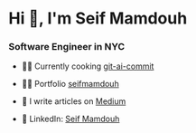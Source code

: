 <h1 align="left">Hi 👋, I'm Seif Mamdouh</h1>
<h3 align="left">Software Engineer in NYC </h3>

- 👨‍🍳 Currently cooking [git-ai-commit](https://github.com/the-cafe/git-ai-commit)

- 👨‍💻 Portfolio [seifmamdouh](https://www.seifmamdouh.com/)

- 📝 I write articles on [Medium](https://medium.com/@seifmamdouh7878)

- 🤝 LinkedIn: [Seif Mamdouh](https://www.linkedin.com/in/seif-mamdouh/)

